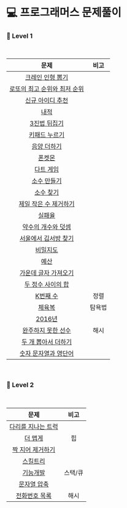 # 💻 프로그래머스 문제풀이

<h3> 🏅 Level 1 </h3></br>

|문제|비고|
|:---:|:---:|
|<a href="https://programmers.co.kr/learn/courses/30/lessons/64061">크레인 인형 뽑기</a>|
|<a href="https://programmers.co.kr/learn/courses/30/lessons/77484">로또의 최고 순위와 최저 순위|
|<a href="https://programmers.co.kr/learn/courses/30/lessons/72410">신규 아이디 추천|
|<a href="https://programmers.co.kr/learn/courses/30/lessons/70128">내적|
|<a href="https://programmers.co.kr/learn/courses/30/lessons/68935">3진법 뒤집기|
|<a href="https://programmers.co.kr/learn/courses/30/lessons/67256">키패드 누르기|
|<a href="https://programmers.co.kr/learn/courses/30/lessons/76501">음양 더하기|
|<a href="https://programmers.co.kr/learn/courses/30/lessons/1845">폰켓몬|
|<a href="https://programmers.co.kr/learn/courses/30/lessons/17682">다트 게임|
|<a href="https://programmers.co.kr/learn/courses/30/lessons/12977">소수 만들기|
|<a href="https://programmers.co.kr/learn/courses/30/lessons/12921">소수 찾기|
|<a href="https://programmers.co.kr/learn/courses/30/lessons/12935">제일 작은 수 제거하기|
|<a href="https://programmers.co.kr/learn/courses/30/lessons/42889">실패율|
|<a href="https://programmers.co.kr/learn/courses/30/lessons/77884">약수의 개수와 덧셈|
|<a href="https://programmers.co.kr/learn/courses/30/lessons/12919">서울에서 김서방 찾기|
|<a href="https://programmers.co.kr/learn/courses/30/lessons/17681">비밀지도|
|<a href="https://programmers.co.kr/learn/courses/30/lessons/12982">예산|
|<a href="https://programmers.co.kr/learn/courses/30/lessons/12903">가운데 글자 가져오기|
|<a href="https://programmers.co.kr/learn/courses/30/lessons/12912">두 정수 사이의 합|
|<a href="https://programmers.co.kr/learn/courses/30/lessons/42748">K번째 수|정렬|
|<a href="https://programmers.co.kr/learn/courses/30/lessons/42862">체육복|탐욕법|
|<a href="https://programmers.co.kr/learn/courses/30/lessons/12901">2016년|
|<a href="https://programmers.co.kr/learn/courses/30/lessons/42576">완주하지 못한 선수|해시|
|<a href="https://programmers.co.kr/learn/courses/30/lessons/68644">두 개 뽑아서 더하기|
|<a href="https://programmers.co.kr/learn/courses/30/lessons/81301">숫자 문자열과 영단어|





</br>
<h3> 🏅 Level 2 </h3></br>

|문제|비고|
|:---:|:---:|
|<a href="https://programmers.co.kr/learn/courses/30/lessons/42583">다리를 지나는 트럭</a>|
|<a href="https://programmers.co.kr/learn/courses/30/lessons/42626">더 맵게</a>|힙|
|<a href="https://programmers.co.kr/learn/courses/30/lessons/12973">짝 지어 제거하기</a>|
|<a href="https://programmers.co.kr/learn/courses/30/lessons/49993">스킬트리</a>|
|<a href="https://programmers.co.kr/learn/courses/30/lessons/42586">기능개발</a>|스택/큐|
|<a href="https://programmers.co.kr/learn/courses/30/lessons/60057">문자열 압축</a>|
|<a href="https://programmers.co.kr/learn/courses/30/lessons/42577">전화번호 목록</a>|해시|


